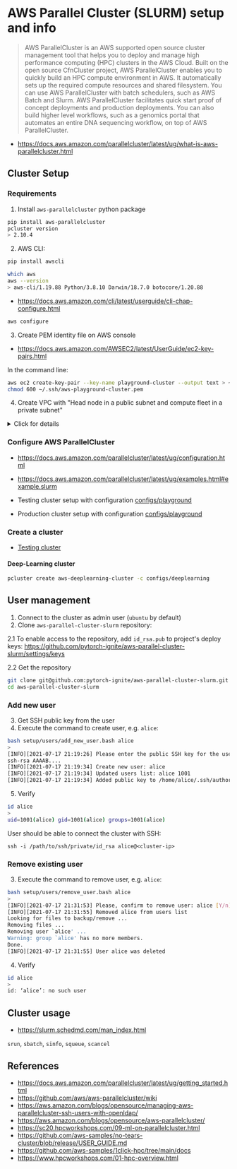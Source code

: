 # AWS Parallel Cluster (SLURM) setup and info

> AWS ParallelCluster is an AWS supported open source cluster management tool that helps you to deploy and manage high performance computing (HPC) clusters in the AWS Cloud. Built on the open source CfnCluster project, AWS ParallelCluster enables you to quickly build an HPC compute environment in AWS. It automatically sets up the required compute resources and shared filesystem. You can use AWS ParallelCluster with batch schedulers, such as AWS Batch and Slurm. AWS ParallelCluster facilitates quick start proof of concept deployments and production deployments. You can also build higher level workflows, such as a genomics portal that automates an entire DNA sequencing workflow, on top of AWS ParallelCluster.

- https://docs.aws.amazon.com/parallelcluster/latest/ug/what-is-aws-parallelcluster.html

## Cluster Setup

### Requirements


1. Install `aws-parallelcluster` python package
```bash
pip install aws-parallelcluster
pcluster version
> 2.10.4
```

2. AWS CLI:
```bash
pip install awscli

which aws
aws --version
> aws-cli/1.19.88 Python/3.8.10 Darwin/18.7.0 botocore/1.20.88
```

- https://docs.aws.amazon.com/cli/latest/userguide/cli-chap-configure.html
```bash
aws configure
```

3. Create PEM identity file on AWS console
- https://docs.aws.amazon.com/AWSEC2/latest/UserGuide/ec2-key-pairs.html

In the command line:
```bash
aws ec2 create-key-pair --key-name playground-cluster --output text > ~/.ssh/aws-playground-cluster.pem
chmod 600 ~/.ssh/aws-playground-cluster.pem
```

4. Create VPC with "Head node in a public subnet and compute fleet in a private subnet"

<details>
<summary>
Click for details
</summary>

In the command line, run `pcluster configure` to create VPC:
```bash
pcluster configure
>
INFO: Configuration file /Users/user/.parallelcluster/config will be written.
Press CTRL-C to interrupt the procedure.


Allowed values for AWS Region ID:
...
AWS Region ID [us-east-2]: 14
Allowed values for EC2 Key Pair Name:
...
EC2 Key Pair Name [playground-cluster]: 1
Allowed values for Scheduler:
1. sge
2. torque
3. slurm
4. awsbatch
Scheduler [slurm]: 3
Allowed values for Operating System:
1. alinux2
2. centos7
3. centos8
4. ubuntu1804
5. ubuntu2004
Operating System [alinux2]: 4
Minimum cluster size (instances) [0]: 0
Maximum cluster size (instances) [10]: 2
Head node instance type [t2.micro]:
Compute instance type [t2.micro]:
Automate VPC creation? (y/n) [n]: y
Allowed values for Network Configuration:
1. Head node in a public subnet and compute fleet in a private subnet
2. Head node and compute fleet in the same public subnet
Network Configuration [Head node in a public subnet and compute fleet in a private subnet]: 1
Beginning VPC creation. Please do not leave the terminal until the creation is finalized
Creating CloudFormation stack...
Do not leave the terminal until the process has finished
Stack Name: parallelclusternetworking-pubpriv-20210718212635
Status: NatRoutePrivate - CREATE_IN_PROGRESS
The stack has been created
Configuration file written to /Users/user/.parallelcluster/config
```

Get public and private subnets from created config file:
```bash
cat /Users/user/.parallelcluster/config | grep subnet
>
master_subnet_id = subnet-055a4a2a3d57187d3
compute_subnet_id = subnet-0624435f202eb2e11
```

Remove create configuration:
```bash
rm -R /Users/user/.parallelcluster
```
</details>


### Configure AWS ParallelCluster
- https://docs.aws.amazon.com/parallelcluster/latest/ug/configuration.html
- https://docs.aws.amazon.com/parallelcluster/latest/ug/examples.html#example.slurm


- Testing cluster setup with configuration [configs/playground](configs/playground)
- Production cluster setup with configuration [configs/playground](configs/playground)


### Create a cluster

- [Testing cluster](playground_cluster.md)

#### Deep-Learning cluster

```bash
pcluster create aws-deeplearning-cluster -c configs/deeplearning
```

## User management

1. Connect to the cluster as admin user (`ubuntu` by default)
2. Clone `aws-parallel-cluster-slurm` repository:

2.1 To enable access to the repository, add `id_rsa.pub` to project's deploy keys: https://github.com/pytorch-ignite/aws-parallel-cluster-slurm/settings/keys

2.2 Get the repository
```bash
git clone git@github.com:pytorch-ignite/aws-parallel-cluster-slurm.git
cd aws-parallel-cluster-slurm
```

### Add new user

3. Get SSH public key from the user
4. Execute the command to create user, e.g. `alice`:
```bash
bash setup/users/add_new_user.bash alice
>
[INFO][2021-07-17 21:19:26] Please enter the public SSH key for the user:
ssh-rsa AAAAB....
[INFO][2021-07-17 21:19:34] Create new user: alice
[INFO][2021-07-17 21:19:34] Updated users list: alice 1001
[INFO][2021-07-17 21:19:34] Added public key to /home/alice/.ssh/authorized_keys
```
5. Verify
```bash
id alice
>
uid=1001(alice) gid=1001(alice) groups=1001(alice)
```

User should be able to connect the cluster with SSH:
```
ssh -i /path/to/ssh/private/id_rsa alice@<cluster-ip>
```

### Remove existing user

3. Execute the command to remove user, e.g. `alice`:
```bash
bash setup/users/remove_user.bash alice
>
[INFO][2021-07-17 21:31:53] Please, confirm to remove user: alice [Y/n]: Y
[INFO][2021-07-17 21:31:55] Removed alice from users list
Looking for files to backup/remove ...
Removing files ...
Removing user `alice' ...
Warning: group `alice' has no more members.
Done.
[INFO][2021-07-17 21:31:55] User alice was deleted
```
4. Verify
```bash
id alice
>
id: ‘alice’: no such user
```


## Cluster usage

- https://slurm.schedmd.com/man_index.html

`srun`, `sbatch`, `sinfo`, `squeue`, `scancel`


## References

- https://docs.aws.amazon.com/parallelcluster/latest/ug/getting_started.html
- https://github.com/aws/aws-parallelcluster/wiki
- https://aws.amazon.com/blogs/opensource/managing-aws-parallelcluster-ssh-users-with-openldap/
- https://aws.amazon.com/blogs/opensource/aws-parallelcluster/
- https://sc20.hpcworkshops.com/09-ml-on-parallelcluster.html
- https://github.com/aws-samples/no-tears-cluster/blob/release/USER_GUIDE.md
- https://github.com/aws-samples/1click-hpc/tree/main/docs
- https://www.hpcworkshops.com/01-hpc-overview.html